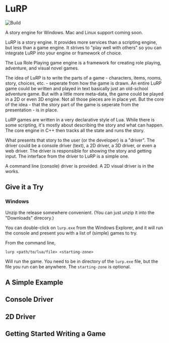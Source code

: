 # LuRP

![Build](https://github.com/leethomason/lurp/actions/workflows/c-cpp.yml/badge.svg)

A story engine for Windows. Mac and Linux support coming soon.

LuRP is a story engine. It provides more services than a scripting engine, but less than a game
engine. It strives to "play well with others" so you can integrate LuRP into your engine or
framework of choice.

The Lua Role Playing game engine is a framework for creating role playing, adventure, and visual
novel games.

The idea of LuRP is to write the parts of a game - characters, items, rooms, story,
choices, etc. - seperate from how the game is drawn. An entire LuRP game could be written and
played in text basically just an old-school adventure game. But with a little
more meta-data, the game could be played in a 2D or even 3D engine. Not all those pieces are
in place yet. But the core of the idea - that the story part of the game is seperate from the
presentation - is in place.

LuRP games are written in a very declarative style of Lua. While there is some scripting,
it's mostly about describing the story and what can happen. The core engine in C++ then
tracks all the state and runs the story.

What presents that story to the user (or the developer) is a "driver". The driver could be
a console driver (text), a 2D driver, a 3D driver, or even a web driver. The driver is responsible
for showing the story and getting input. The interface from the driver to LuRP is a simple
one.

A command line (console) driver is provided. A 2D visual driver is in the works.

## Give it a Try

### Windows

Unzip the release somewhere convenient. (You can just unzip it into the "Downloads" direcory.)

You can double-click on `lurp.exe` from the Windows Explorer, and it will run the console
and present you with a list of (simple) games to try.

From the command line,

```shell
lurp <path/to/lua/file> <starting-zone>
```

Will run the game. You need to be in directory of the `lurp.exe` file, but the file you
run can be anywhere. The `starting-zone` is optional.

## A Simple Example

## Console Driver

## 2D Driver

## Getting Started Writing a Game


